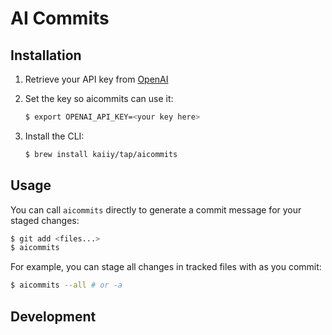 # AI Commits

## Installation

1. Retrieve your API key from
   [OpenAI](https://platform.openai.com/account/api-keys)

2. Set the key so aicommits can use it:

   ```sh
   $ export OPENAI_API_KEY=<your key here>
   ```

3. Install the CLI:

   ```sh
   $ brew install kaiiy/tap/aicommits
   ```

## Usage

You can call `aicommits` directly to generate a commit message for your staged
changes:

```sh
$ git add <files...>
$ aicommits
```

For example, you can stage all changes in tracked files with as you commit:

```sh
$ aicommits --all # or -a
```

## Development


